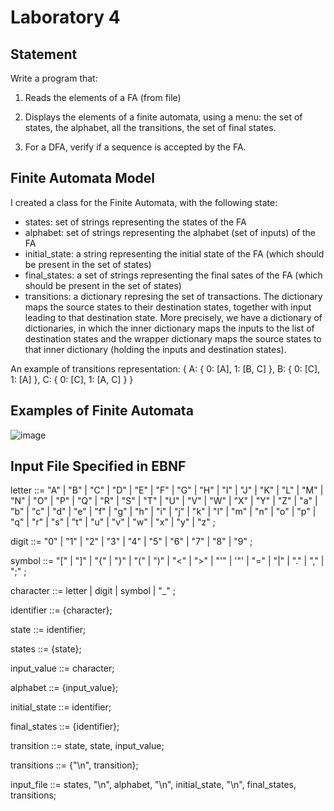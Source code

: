 # Laboratory 4

## Statement

Write a program that:

1. Reads the elements of a FA (from file)

2. Displays the elements of a finite automata, using a menu: the set of states, the alphabet, all the transitions, the set of final states.

3. For a DFA, verify if a sequence is accepted by the FA.

## Finite Automata Model

I created a class for the Finite Automata, with the following state:
* states: set of strings representing the states of the FA
* alphabet: set of strings representing the alphabet (set of inputs) of the FA
* initial_state: a string representing the initial state of the FA (which should be present in the set of states)
* final_states: a set of strings representing the final sates of the FA (which should be present in the set of states)
* transitions: a dictionary represing the set of transactions. The dictionary maps the source states to their destination states, together with input leading to that destination state. More precisely, we have a dictionary of dictionaries, in which the inner dictionary maps the inputs to the list of destination states and the wrapper dictionary maps the source states to that inner dictionary (holding the inputs and destination states).

An example of transitions representation:
{
       A: {
              0: [A],
              1: [B, C]
       },
       B: {
              0: [C],
              1: [A]
       },
       C: {
              0: [C],
              1: [A, C]
       }
}

## Examples of Finite Automata

![image](https://user-images.githubusercontent.com/52594991/141483903-9eeefbc8-d984-47c2-a61d-c0ebeffed82c.png)


## Input File Specified in EBNF

letter ::= "A" | "B" | "C" | "D" | "E" | "F" | "G"
       | "H" | "I" | "J" | "K" | "L" | "M" | "N"
       | "O" | "P" | "Q" | "R" | "S" | "T" | "U"
       | "V" | "W" | "X" | "Y" | "Z" | "a" | "b"
       | "c" | "d" | "e" | "f" | "g" | "h" | "i"
       | "j" | "k" | "l" | "m" | "n" | "o" | "p"
       | "q" | "r" | "s" | "t" | "u" | "v" | "w"
       | "x" | "y" | "z" ;
       
digit ::= "0" | "1" | "2" | "3" | "4" | "5" | "6" | "7" | "8" | "9" ;

symbol ::= "[" | "]" | "{" | "}" | "(" | ")" | "<" | ">"
       | "'" | '"' | "=" | "|" | "." | "," | ";" ;
       
character ::= letter | digit | symbol | "_" ;

identifier ::= {character};

state ::= identifier;

states ::= {state};

input_value ::= character;

alphabet ::= {input_value};

initial_state ::= identifier;

final_states ::= {identifier};

transition ::= state, state, input_value;

transitions ::= {"\n", transition};

input_file ::= states, "\n", alphabet, "\n", initial_state, "\n", final_states, transitions;
